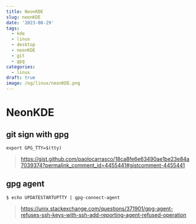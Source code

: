 ```yaml
---
title: NeonKDE
slug: neonKDE
date: '2023-08-29'
tags:
  - kde
  - linux
  - desktop
  - neonKDE
  - git
  - gpg
categories:
  - linux
draft: true
image: /og/linux/neonKDE.png
---
```


# NeonKDE

## git sign with gpg
```
export GPG_TTY=$(tty)
```

> https://gist.github.com/paolocarrasco/18ca8fe6e63490ae1be23e84a7039374?permalink_comment_id=4455441#gistcomment-4455441

## gpg agent

```
$ echo UPDATESTARTUPTTY | gpg-connect-agent
```

> https://unix.stackexchange.com/questions/371901/gpg-agent-refuses-ssh-keys-with-ssh-add-reporting-agent-refused-operation
